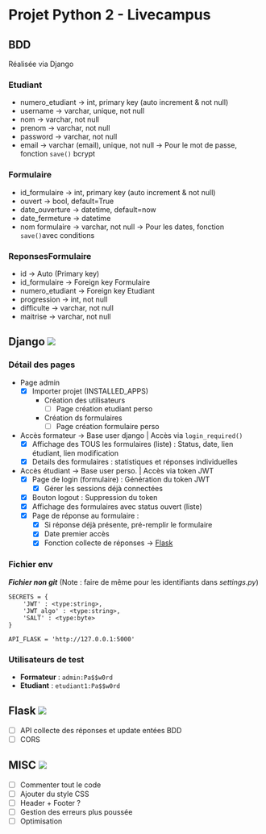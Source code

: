 # Projet Python 2 - Livecampus 

## BDD
Réalisée via Django

### Etudiant
- numero_etudiant -> int, primary key (auto increment & not null)
- username -> varchar, unique, not null
- nom -> varchar, not null
- prenom -> varchar, not null
- password -> varchar, not null
- email -> varchar (email), unique, not null
-> Pour le mot de passe, fonction `save()` bcrypt

### Formulaire
- id_formulaire -> int, primary key (auto increment & not null)
- ouvert -> bool, default=True
- date_ouverture -> datetime, default=now
- date_fermeture -> datetime
- nom formulaire -> varchar, not null
-> Pour les dates, fonction `save()`avec conditions

### ReponsesFormulaire
- id -> Auto (Primary key)
- id_formulaire -> Foreign key Formulaire
- numero_etudiant -> Foreign key Etudiant
- progression -> int, not null
- difficulte -> varchar, not null
- maitrise -> varchar, not null

## Django ![](https://geps.dev/progress/95)

### Détail des pages
- Page admin
    - [X] Importer projet (INSTALLED_APPS)
        - Création des utilisateurs
            - [ ] Page création etudiant perso
        - Création ds formulaires
            - [ ] Page création formulaire perso
- Accès formateur -> Base user django | Accès via `login_required()`
    - [X] Affichage des TOUS les formulaires (liste) : Status, date, lien étudiant, lien modification
    - [X] Details des formulaires : statistiques et réponses individuelles
- Accès étudiant -> Base user perso. | Accès via token JWT
    - [X] Page de login (formulaire) : Génération du token JWT
        - [X] Gérer les sessions déjà connectées
    - [X] Bouton logout : Suppression du token
    - [X] Affichage des formulaires avec status ouvert (liste)
    - [X] Page de réponse au formulaire : 
        - [X] Si réponse déjà présente, pré-remplir le formulaire
        - [X] Date premier accès
        - [X] Fonction collecte de réponses -> [Flask](#flask)

### Fichier **env**
***Fichier non git*** (Note : faire de même pour les identifiants dans *settings.py*)
```
SECRETS = {
    'JWT' : <type:string>,         
    'JWT_algo' : <type:string>,    
    'SALT' : <type:byte>            
}

API_FLASK = 'http://127.0.0.1:5000'
```

### Utilisateurs de test
- **Formateur** : `admin:Pa$$w0rd`
- **Etudiant** : `etudiant1:Pa$$w0rd`

## Flask ![](https://geps.dev/progress/20)

- [ ] API collecte des réponses et update entées BDD 
- [ ] CORS

## MISC ![](https://geps.dev/progress/30)
- [ ] Commenter tout le code 
- [ ] Ajouter du style CSS
- [ ] Header + Footer ?
- [ ] Gestion des erreurs plus poussée
- [ ] Optimisation